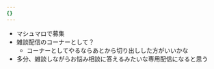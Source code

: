```yaml
---
{}
---
```

  

- マシュマロで募集
- 雑談配信のコーナーとして？
    - コーナーとしてやるならあとから切り出しした方がいいかな
- 多分、雑談しながらお悩み相談に答えるみたいな専用配信になると思う
